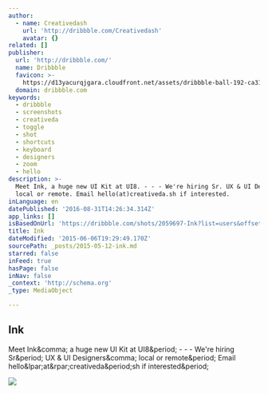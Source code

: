 ```yaml
---
author:
  - name: Creativedash
    url: 'http://dribbble.com/Creativedash'
    avatar: {}
related: []
publisher:
  url: 'http://dribbble.com/'
  name: Dribbble
  favicon: >-
    https://d13yacurqjgara.cloudfront.net/assets/dribbble-ball-192-ca31e1fa9e48daf014e441a1d358b5d1.png
  domain: dribbble.com
keywords:
  - dribbble
  - screenshots
  - creativeda
  - toggle
  - shot
  - shortcuts
  - keyboard
  - designers
  - zoom
  - hello
description: >-
  Meet Ink, a huge new UI Kit at UI8. - - - We're hiring Sr. UX & UI Designers,
  local or remote. Email hello(at)creativeda.sh if interested.
inLanguage: en
datePublished: '2016-08-31T14:26:34.314Z'
app_links: []
isBasedOnUrl: 'https://dribbble.com/shots/2059697-Ink?list=users&offset=7'
title: Ink
dateModified: '2015-06-06T19:29:49.170Z'
sourcePath: _posts/2015-05-12-ink.md
starred: false
inFeed: true
hasPage: false
inNav: false
_context: 'http://schema.org'
_type: MediaObject

---
```

<article style=""><h1>Ink</h1><p>Meet Ink&amp;comma; a huge new UI Kit at UI8&amp;period; - - - We're hiring Sr&amp;period; UX &amp; UI Designers&amp;comma; local or remote&amp;period; Email hello&amp;lpar;at&amp;rpar;creativeda&amp;period;sh if interested&amp;period;</p><img src="https://d13yacurqjgara.cloudfront.net/users/107759/screenshots/2059697/ink_ui_kit_01.gif" /></article>